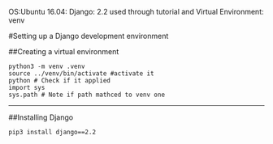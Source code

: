 OS:Ubuntu 16.04:
Django: 2.2 used through tutorial and
Virtual Environment: venv 

#Setting up a Django development environment 

##Creating a virtual environment
```
python3 -m venv .venv
source ../venv/bin/activate #activate it
python # Check if it applied
import sys
sys.path # Note if path mathced to venv one
```
________________________________________________________________________________________________

##Installing Django

`pip3 install django==2.2`
